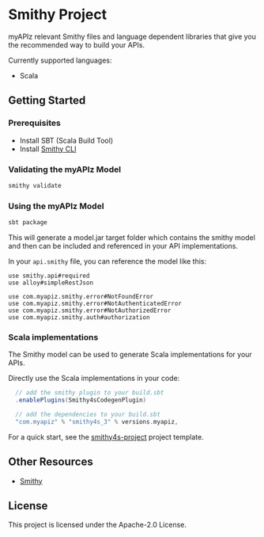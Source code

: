 # Smithy Project

myAPIz relevant Smithy files and language dependent libraries
that give you the recommended way to build your APIs.

Currently supported languages:

- Scala

## Getting Started

### Prerequisites

- Install SBT (Scala Build Tool)
- Install [Smithy CLI](https://smithy.io/2.0/guides/smithy-cli/cli_installation.html)

### Validating the myAPIz Model

```bash
smithy validate
```

### Using the myAPIz Model

```bash
sbt package
```

This will generate a model.jar target folder which contains
the smithy model and then can be included and referenced
in your API implementations.

In your `api.smithy` file, you can reference the model like this:

```smithy
use smithy.api#required
use alloy#simpleRestJson

use com.myapiz.smithy.error#NotFoundError
use com.myapiz.smithy.error#NotAuthenticatedError
use com.myapiz.smithy.error#NotAuthorizedError
use com.myapiz.smithy.auth#authorization
```

### Scala implementations

The Smithy model can be used to generate Scala implementations for your APIs.

Directly use the Scala implementations in your code:

```scala
  // add the smithy plugin to your build.sbt
  .enablePlugins(Smithy4sCodegenPlugin)

  // add the dependencies to your build.sbt
  "com.myapiz" % "smithy4s_3" % versions.myapiz,
```

For a quick start, see the [smithy4s-project](https://github.com/myapiz/smithy4s-project) project template.

## Other Resources

- [Smithy](https://smithy.io/)

## License

This project is licensed under the Apache-2.0 License.
